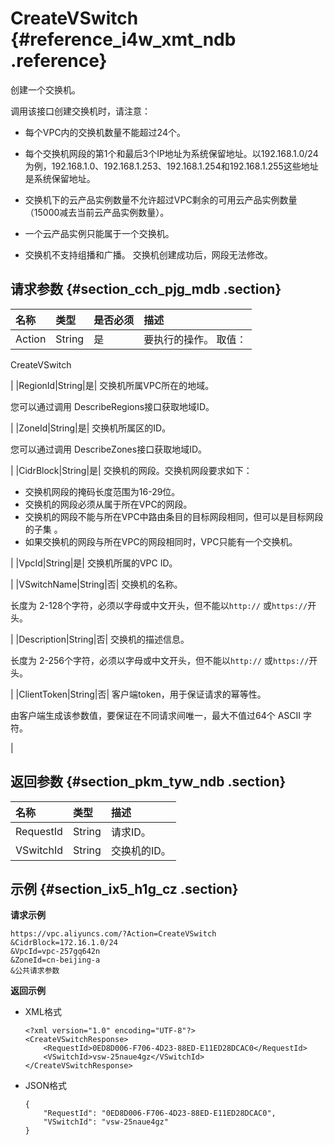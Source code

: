 # CreateVSwitch {#reference_i4w_xmt_ndb .reference}

创建一个交换机。

调用该接口创建交换机时，请注意：

-   每个VPC内的交换机数量不能超过24个。

-   每个交换机网段的第1个和最后3个IP地址为系统保留地址。以192.168.1.0/24为例，192.168.1.0、192.168.1.253、192.168.1.254和192.168.1.255这些地址是系统保留地址。

-   交换机下的云产品实例数量不允许超过VPC剩余的可用云产品实例数量（15000减去当前云产品实例数量）。

-   一个云产品实例只能属于一个交换机。

-   交换机不支持组播和广播。 交换机创建成功后，网段无法修改。


## 请求参数 {#section_cch_pjg_mdb .section}

|名称|类型|是否必须|描述|
|:-|:-|:---|:-|
|Action|String|是| 要执行的操作。 取值：

 CreateVSwitch

 |
|RegionId|String|是| 交换机所属VPC所在的地域。

 您可以通过调用 DescribeRegions接口获取地域ID。

 |
|ZoneId|String|是| 交换机所属区的ID。

 您可以通过调用 DescribeZones接口获取地域ID。

 |
|CidrBlock|String|是| 交换机的网段。交换机网段要求如下：

 -   交换机网段的掩码长度范围为16-29位。
-   交换机的网段必须从属于所在VPC的网段。
-   交换机的网段不能与所在VPC中路由条目的目标网段相同，但可以是目标网段的子集 。
-   如果交换机的网段与所在VPC的网段相同时，VPC只能有一个交换机。

 |
|VpcId|String|是| 交换机所属的VPC ID。

 |
|VSwitchName|String|否| 交换机的名称。

 长度为 2-128个字符，必须以字母或中文开头，但不能以`http://` 或`https://`开头。

 |
|Description|String|否| 交换机的描述信息。

 长度为 2-256个字符，必须以字母或中文开头，但不能以`http://` 或`https://`开头。

 |
|ClientToken|String|否| 客户端token，用于保证请求的幂等性。

 由客户端生成该参数值，要保证在不同请求间唯一，最大不值过64个 ASCII 字符。

 |

## 返回参数 {#section_pkm_tyw_ndb .section}

|名称|类型|描述|
|:-|:-|:-|
|RequestId|String|请求ID。|
|VSwitchId|String|交换机的ID。|

## 示例 {#section_ix5_h1g_cz .section}

**请求示例**

``` {#createVPCpub}
https://vpc.aliyuncs.com/?Action=CreateVSwitch
&CidrBlock=172.16.1.0/24
&VpcId=vpc-257gq642n
&ZoneId=cn-beijing-a
&公共请求参数
```

**返回示例**

-   XML格式

    ```
    <?xml version="1.0" encoding="UTF-8"?>
    <CreateVSwitchResponse>
        <RequestId>0ED8D006-F706-4D23-88ED-E11ED28DCAC0</RequestId>
        <VSwitchId>vsw-25naue4gz</VSwitchId>
    </CreateVSwitchResponse>
    ```

-   JSON格式

    ```
    { 
        "RequestId": "0ED8D006-F706-4D23-88ED-E11ED28DCAC0", 
        "VSwitchId": "vsw-25naue4gz"
    }
    ```


